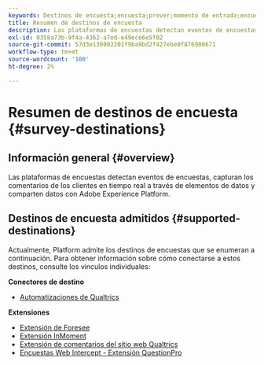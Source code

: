 ```yaml
---
keywords: Destinos de encuesta;encuesta;prever;momento de entrada;encuestas de intercepción web;calidad
title: Resumen de destinos de encuesta
description: Las plataformas de encuestas detectan eventos de encuestas, capturan los comentarios de los clientes en tiempo real a través de elementos de datos y comparten datos con Adobe Experience Platform.
exl-id: 0358a73b-9f4a-4362-a7ed-e49ece6e5f02
source-git-commit: 57d3e136902201f9ba9bd2f427ebe0f876900671
workflow-type: tm+mt
source-wordcount: '100'
ht-degree: 2%

---
```


# Resumen de destinos de encuesta {#survey-destinations}

## Información general {#overview}

Las plataformas de encuestas detectan eventos de encuestas, capturan los comentarios de los clientes en tiempo real a través de elementos de datos y comparten datos con Adobe Experience Platform.

## Destinos de encuesta admitidos {#supported-destinations}

Actualmente, Platform admite los destinos de encuestas que se enumeran a continuación. Para obtener información sobre cómo conectarse a estos destinos, consulte los vínculos individuales:

**Conectores de destino**

* [Automatizaciones de Qualtrics](./qualtrics-automations.md)

**Extensiones**

* [Extensión de Foresee](./foresee.md)
* [Extensión InMoment](./inmoment.md)
* [Extensión de comentarios del sitio web Qualtrics](./qualtrics.md)
* [Encuestas Web Intercept - Extensión QuestionPro](./web-intercept-surveys.md)
